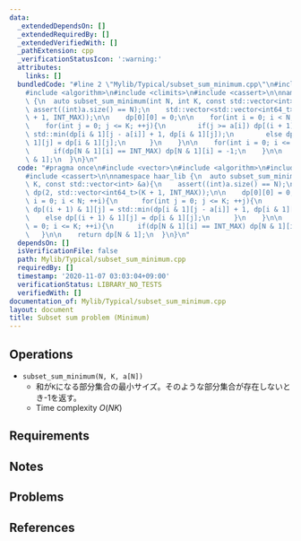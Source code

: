 ```yaml
---
data:
  _extendedDependsOn: []
  _extendedRequiredBy: []
  _extendedVerifiedWith: []
  _pathExtension: cpp
  _verificationStatusIcon: ':warning:'
  attributes:
    links: []
  bundledCode: "#line 2 \"Mylib/Typical/subset_sum_minimum.cpp\"\n#include <vector>\n\
    #include <algorithm>\n#include <climits>\n#include <cassert>\n\nnamespace haar_lib\
    \ {\n  auto subset_sum_minimum(int N, int K, const std::vector<int> &a){\n   \
    \ assert((int)a.size() == N);\n    std::vector<std::vector<int64_t>> dp(2, std::vector<int64_t>(K\
    \ + 1, INT_MAX));\n\n    dp[0][0] = 0;\n\n    for(int i = 0; i < N; ++i){\n  \
    \    for(int j = 0; j <= K; ++j){\n        if(j >= a[i]) dp[(i + 1) & 1][j] =\
    \ std::min(dp[i & 1][j - a[i]] + 1, dp[i & 1][j]);\n        else dp[(i + 1) &\
    \ 1][j] = dp[i & 1][j];\n      }\n    }\n\n    for(int i = 0; i <= K; ++i){\n\
    \      if(dp[N & 1][i] == INT_MAX) dp[N & 1][i] = -1;\n    }\n\n    return dp[N\
    \ & 1];\n  }\n}\n"
  code: "#pragma once\n#include <vector>\n#include <algorithm>\n#include <climits>\n\
    #include <cassert>\n\nnamespace haar_lib {\n  auto subset_sum_minimum(int N, int\
    \ K, const std::vector<int> &a){\n    assert((int)a.size() == N);\n    std::vector<std::vector<int64_t>>\
    \ dp(2, std::vector<int64_t>(K + 1, INT_MAX));\n\n    dp[0][0] = 0;\n\n    for(int\
    \ i = 0; i < N; ++i){\n      for(int j = 0; j <= K; ++j){\n        if(j >= a[i])\
    \ dp[(i + 1) & 1][j] = std::min(dp[i & 1][j - a[i]] + 1, dp[i & 1][j]);\n    \
    \    else dp[(i + 1) & 1][j] = dp[i & 1][j];\n      }\n    }\n\n    for(int i\
    \ = 0; i <= K; ++i){\n      if(dp[N & 1][i] == INT_MAX) dp[N & 1][i] = -1;\n \
    \   }\n\n    return dp[N & 1];\n  }\n}\n"
  dependsOn: []
  isVerificationFile: false
  path: Mylib/Typical/subset_sum_minimum.cpp
  requiredBy: []
  timestamp: '2020-11-07 03:03:04+09:00'
  verificationStatus: LIBRARY_NO_TESTS
  verifiedWith: []
documentation_of: Mylib/Typical/subset_sum_minimum.cpp
layout: document
title: Subset sum problem (Minimum)
---
```


## Operations

- `subset_sum_minimum(N, K, a[N])`
	-  和が`K`になる部分集合の最小サイズ。そのような部分集合が存在しないとき-1を返す。
	- Time complexity $O(NK)$

## Requirements

## Notes

## Problems

## References

